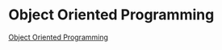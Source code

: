 # Object Oriented Programming
[Object Oriented Programming](https://www.hackerrank.com/domains/java?filters%5Bsubdomains%5D%5B%5D=oop&badge_type=java)
